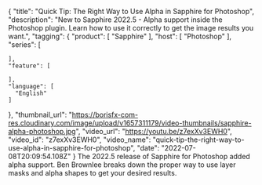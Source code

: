 {
  "title": "Quick Tip: The Right Way to Use Alpha in Sapphire for Photoshop",
  "description": "New to Sapphire 2022.5 - Alpha support inside the Photoshop plugin. Learn how to use it correctly to get the image results you want.",
  "tagging": {
    "product": [
      "Sapphire"
    ],
    "host": [
      "Photoshop"
    ],
    "series": [

    ],
    "feature": [

    ],
    "language": [
      "English"
    ]
  },
  "thumbnail_url": "https://borisfx-com-res.cloudinary.com/image/upload/v1657311179/video-thumbnails/sapphire-alpha-photoshop.jpg",
  "video_url": "https://youtu.be/z7exXv3EWH0",
  "video_id": "z7exXv3EWH0",
  "video_name": "quick-tip-the-right-way-to-use-alpha-in-sapphire-for-photoshop",
  "date": "2022-07-08T20:09:54.108Z"
}
The 2022.5 release of Sapphire for Photoshop added alpha support. Ben Brownlee breaks down the proper way to use layer masks and alpha shapes to get your desired results.
